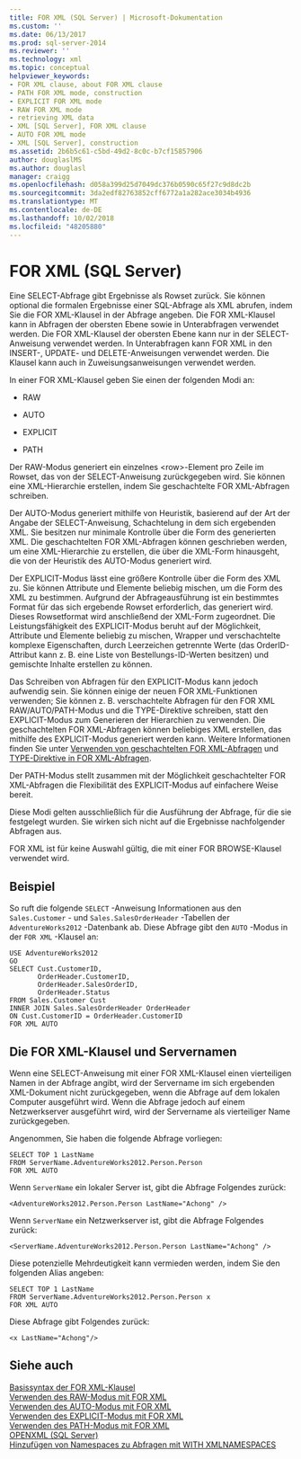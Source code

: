 ```yaml
---
title: FOR XML (SQL Server) | Microsoft-Dokumentation
ms.custom: ''
ms.date: 06/13/2017
ms.prod: sql-server-2014
ms.reviewer: ''
ms.technology: xml
ms.topic: conceptual
helpviewer_keywords:
- FOR XML clause, about FOR XML clause
- PATH FOR XML mode, construction
- EXPLICIT FOR XML mode
- RAW FOR XML mode
- retrieving XML data
- XML [SQL Server], FOR XML clause
- AUTO FOR XML mode
- XML [SQL Server], construction
ms.assetid: 2b6b5c61-c5bd-49d2-8c0c-b7cf15857906
author: douglaslMS
ms.author: douglasl
manager: craigg
ms.openlocfilehash: d058a399d25d7049dc376b0590c65f27c9d8dc2b
ms.sourcegitcommit: 3da2edf82763852cff6772a1a282ace3034b4936
ms.translationtype: MT
ms.contentlocale: de-DE
ms.lasthandoff: 10/02/2018
ms.locfileid: "48205880"
---
```

# <a name="for-xml-sql-server"></a>FOR XML (SQL Server)
  Eine SELECT-Abfrage gibt Ergebnisse als Rowset zurück. Sie können optional die formalen Ergebnisse einer SQL-Abfrage als XML abrufen, indem Sie die FOR XML-Klausel in der Abfrage angeben. Die FOR XML-Klausel kann in Abfragen der obersten Ebene sowie in Unterabfragen verwendet werden. Die FOR XML-Klausel der obersten Ebene kann nur in der SELECT-Anweisung verwendet werden. In Unterabfragen kann FOR XML in den INSERT-, UPDATE- und DELETE-Anweisungen verwendet werden. Die Klausel kann auch in Zuweisungsanweisungen verwendet werden.  
  
 In einer FOR XML-Klausel geben Sie einen der folgenden Modi an:  
  
-   RAW  
  
-   AUTO  
  
-   EXPLICIT  
  
-   PATH  
  
 Der RAW-Modus generiert ein einzelnes \<row>-Element pro Zeile im Rowset, das von der SELECT-Anweisung zurückgegeben wird. Sie können eine XML-Hierarchie erstellen, indem Sie geschachtelte FOR XML-Abfragen schreiben.  
  
 Der AUTO-Modus generiert mithilfe von Heuristik, basierend auf der Art der Angabe der SELECT-Anweisung, Schachtelung in dem sich ergebenden XML. Sie besitzen nur minimale Kontrolle über die Form des generierten XML. Die geschachtelten FOR XML-Abfragen können geschrieben werden, um eine XML-Hierarchie zu erstellen, die über die XML-Form hinausgeht, die von der Heuristik des AUTO-Modus generiert wird.  
  
 Der EXPLICIT-Modus lässt eine größere Kontrolle über die Form des XML zu. Sie können Attribute und Elemente beliebig mischen, um die Form des XML zu bestimmen. Aufgrund der Abfrageausführung ist ein bestimmtes Format für das sich ergebende Rowset erforderlich, das generiert wird. Dieses Rowsetformat wird anschließend der XML-Form zugeordnet. Die Leistungsfähigkeit des EXPLICIT-Modus beruht auf der Möglichkeit, Attribute und Elemente beliebig zu mischen, Wrapper und verschachtelte komplexe Eigenschaften, durch Leerzeichen getrennte Werte (das OrderID-Attribut kann z. B. eine Liste von Bestellungs-ID-Werten besitzen) und gemischte Inhalte erstellen zu können.  
  
 Das Schreiben von Abfragen für den EXPLICIT-Modus kann jedoch aufwendig sein. Sie können einige der neuen FOR XML-Funktionen verwenden; Sie können z. B. verschachtelte Abfragen für den FOR XML RAW/AUTO/PATH-Modus und die TYPE-Direktive schreiben, statt den EXPLICIT-Modus zum Generieren der Hierarchien zu verwenden. Die geschachtelten FOR XML-Abfragen können beliebiges XML erstellen, das mithilfe des EXPLICIT-Modus generiert werden kann. Weitere Informationen finden Sie unter [Verwenden von geschachtelten FOR XML-Abfragen](use-nested-for-xml-queries.md) und [TYPE-Direktive in FOR XML-Abfragen](type-directive-in-for-xml-queries.md).  
  
 Der PATH-Modus stellt zusammen mit der Möglichkeit geschachtelter FOR XML-Abfragen die Flexibilität des EXPLICIT-Modus auf einfachere Weise bereit.  
  
 Diese Modi gelten ausschließlich für die Ausführung der Abfrage, für die sie festgelegt wurden. Sie wirken sich nicht auf die Ergebnisse nachfolgender Abfragen aus.  
  
 FOR XML ist für keine Auswahl gültig, die mit einer FOR BROWSE-Klausel verwendet wird.  
  
## <a name="example"></a>Beispiel  
 So ruft die folgende `SELECT` -Anweisung Informationen aus den `Sales.Customer` - und `Sales.SalesOrderHeader` -Tabellen der `AdventureWorks2012` -Datenbank ab. Diese Abfrage gibt den `AUTO` -Modus in der `FOR XML` -Klausel an:  
  
```  
USE AdventureWorks2012  
GO  
SELECT Cust.CustomerID,   
       OrderHeader.CustomerID,  
       OrderHeader.SalesOrderID,   
       OrderHeader.Status  
FROM Sales.Customer Cust   
INNER JOIN Sales.SalesOrderHeader OrderHeader  
ON Cust.CustomerID = OrderHeader.CustomerID  
FOR XML AUTO  
```  
  
## <a name="the-for-xml-clause-and-server-names"></a>Die FOR XML-Klausel und Servernamen  
 Wenn eine SELECT-Anweisung mit einer FOR XML-Klausel einen vierteiligen Namen in der Abfrage angibt, wird der Servername im sich ergebenden XML-Dokument nicht zurückgegeben, wenn die Abfrage auf dem lokalen Computer ausgeführt wird. Wenn die Abfrage jedoch auf einem Netzwerkserver ausgeführt wird, wird der Servername als vierteiliger Name zurückgegeben.  
  
 Angenommen, Sie haben die folgende Abfrage vorliegen:  
  
```  
SELECT TOP 1 LastName  
FROM ServerName.AdventureWorks2012.Person.Person  
FOR XML AUTO  
```  
  
 Wenn `ServerName` ein lokaler Server ist, gibt die Abfrage Folgendes zurück:  
  
```  
<AdventureWorks2012.Person.Person LastName="Achong" />  
```  
  
 Wenn `ServerName` ein Netzwerkserver ist, gibt die Abfrage Folgendes zurück:  
  
```  
<ServerName.AdventureWorks2012.Person.Person LastName="Achong" />  
```  
  
 Diese potenzielle Mehrdeutigkeit kann vermieden werden, indem Sie den folgenden Alias angeben:  
  
```  
SELECT TOP 1 LastName  
FROM ServerName.AdventureWorks2012.Person.Person x  
FOR XML AUTO   
```  
  
 Diese Abfrage gibt Folgendes zurück:  
  
```  
<x LastName="Achong"/>  
```  
  
## <a name="see-also"></a>Siehe auch  
 [Basissyntax der FOR XML-Klausel](basic-syntax-of-the-for-xml-clause.md)   
 [Verwenden des RAW-Modus mit FOR XML](use-raw-mode-with-for-xml.md)   
 [Verwenden des AUTO-Modus mit FOR XML](use-auto-mode-with-for-xml.md)   
 [Verwenden des EXPLICIT-Modus mit FOR XML](use-explicit-mode-with-for-xml.md)   
 [Verwenden des PATH-Modus mit FOR XML](use-path-mode-with-for-xml.md)   
 [OPENXML &#40;SQL Server&#41;](openxml-sql-server.md)   
 [Hinzufügen von Namespaces zu Abfragen mit WITH XMLNAMESPACES](add-namespaces-to-queries-with-with-xmlnamespaces.md)  
  
  
